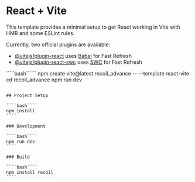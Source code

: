 # React + Vite

This template provides a minimal setup to get React working in Vite with HMR and some ESLint rules.

Currently, two official plugins are available:

- [@vitejs/plugin-react](https://github.com/vitejs/vite-plugin-react/blob/main/packages/plugin-react/README.md) uses [Babel](https://babeljs.io/) for Fast Refresh
- [@vitejs/plugin-react-swc](https://github.com/vitejs/vite-plugin-react-swc) uses [SWC](https://swc.rs/) for Fast Refresh


`````bash``````
npm create vite@latest recoil_advance -- --template react-vite
cd recoil_advance
npm run dev
`````

## Project Setup

````bash````
npm install
````

### Development

````bash````
npm run dev
````

### Build

````bash````
npm install recoil
````
